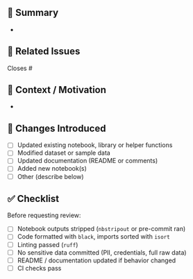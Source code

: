 ## 🧾 Summary

<!-- Briefly describe what this PR does and why it’s needed. -->

-

## 📂 Related Issues

<!-- Link any related issues or tasks. -->

Closes #

## 🧠 Context / Motivation

<!-- What problem are you solving or what improvement are you making? -->

-

## 🧩 Changes Introduced

<!-- List key changes (code, data, notebooks, visuals, docs). -->

- [ ] Updated existing notebook, library or helper functions
- [ ] Modified dataset or sample data
- [ ] Updated documentation (README or comments)
- [ ] Added new notebook(s)
- [ ] Other (describe below)

## ✅ Checklist

Before requesting review:

- [ ] Notebook outputs stripped (`nbstripout` or pre-commit ran)
- [ ] Code formatted with `black`, imports sorted with `isort`
- [ ] Linting passed (`ruff`)
- [ ] No sensitive data committed (PII, credentials, full raw data)
- [ ] README / documentation updated if behavior changed
- [ ] CI checks pass
